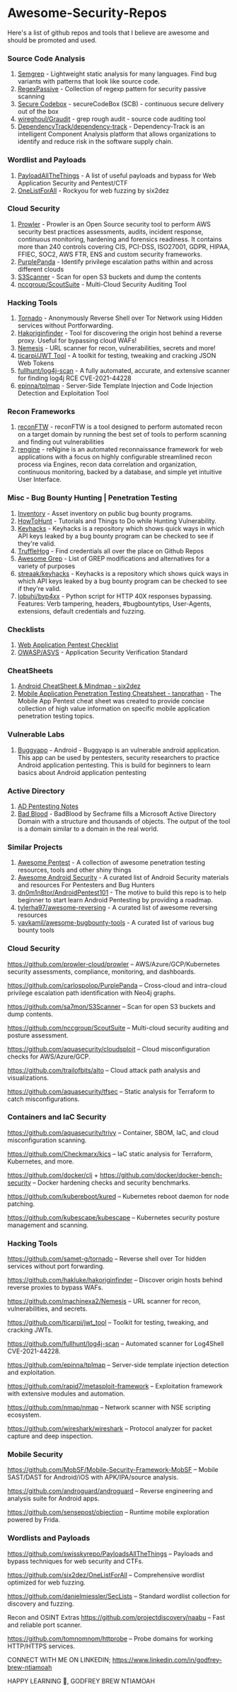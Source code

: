 # Awesome-Security-Repos
Here's a list of github repos and tools that I believe are awesome and should be promoted and used. 


### Source Code Analysis
1. [Semgrep](https://github.com/returntocorp/semgrep) - Lightweight static analysis for many languages. Find bug variants with patterns that look like source code. 
2. [RegexPassive](https://github.com/hahwul/RegexPassive) - Collection of regexp pattern for security passive scanning 
3. [Secure Codebox](https://github.com/secureCodeBox/secureCodeBox) - secureCodeBox (SCB) - continuous secure delivery out of the box 
4. [wireghoul/Graudit](https://github.com/wireghoul/graudit) - grep rough audit - source code auditing tool 
5. [ DependencyTrack/dependency-track](https://github.com/DependencyTrack/dependency-track) - Dependency-Track is an intelligent Component Analysis platform that allows organizations to identify and reduce risk in the software supply chain. 

### Wordlist and Payloads
1. [PayloadAllTheThings](https://github.com/swisskyrepo/PayloadsAllTheThings) - A list of useful payloads and bypass for Web Application Security and Pentest/CTF
2. [OneListForAll](https://github.com/six2dez/OneListForAll) - Rockyou for web fuzzing by six2dez

### Cloud Security
1. [Prowler](https://github.com/prowler-cloud/prowler) - Prowler is an Open Source security tool to perform AWS security best practices assessments, audits, incident response, continuous monitoring, hardening and forensics readiness. It contains more than 240 controls covering CIS, PCI-DSS, ISO27001, GDPR, HIPAA, FFIEC, SOC2, AWS FTR, ENS and custom security frameworks. 
2. [PurplePanda](https://github.com/carlospolop/PurplePanda) - Identify privilege escalation paths within and across different clouds 
3. [S3Scanner](https://github.com/sa7mon/S3Scanner) - Scan for open S3 buckets and dump the contents 
4. [nccgroup/ScoutSuite](https://github.com/nccgroup/ScoutSuite) - Multi-Cloud Security Auditing Tool

### Hacking Tools
1. [Tornado](https://github.com/samet-g/tornado) - Anonymously Reverse Shell over Tor Network using Hidden services without Portforwarding. 
2. [Hakoriginfinder](https://github.com/hakluke/hakoriginfinder) - Tool for discovering the origin host behind a reverse proxy. Useful for bypassing cloud WAFs!
3. [Nemesis](https://github.com/machinexa2/Nemesis) - URL scanner for recon, vulnerabilities, secrets and more! 
4. [ticarpi/JWT Tool](https://github.com/ticarpi/jwt_tool) - A toolkit for testing, tweaking and cracking JSON Web Tokens
5. [fullhunt/log4j-scan](https://github.com/fullhunt/log4j-scan) - A fully automated, accurate, and extensive scanner for finding log4j RCE CVE-2021-44228
6. [epinna/tplmap](https://github.com/epinna/tplmap) - Server-Side Template Injection and Code Injection Detection and Exploitation Tool 

### Recon Frameworks
1. [reconFTW](https://github.com/six2dez/reconftw) - reconFTW is a tool designed to perform automated recon on a target domain by running the best set of tools to perform scanning and finding out vulnerabilities
2. [rengine](https://github.com/yogeshojha/rengine) - reNgine is an automated reconnaissance framework for web applications with a focus on highly configurable streamlined recon process via Engines, recon data correlation and organization, continuous monitoring, backed by a database, and simple yet intuitive User Interface. 

### Misc - Bug Bounty Hunting | Penetration Testing
1. [Inventory](https://github.com/trickest/inventory) - Asset inventory on public bug bounty programs. 
2. [HowToHunt](https://github.com/KathanP19/HowToHunt) - Tutorials and Things to Do while Hunting Vulnerability.
3. [Keyhacks](https://github.com/streaak/keyhacks) - Keyhacks is a repository which shows quick ways in which API keys leaked by a bug bounty program can be checked to see if they're valid. 
4. [TruffleHog](https://github.com/trufflesecurity/truffleHog) - Find credentials all over the place on Github Repos
5. [Awesome Grep](https://github.com/cipher387/awesome-grep) - List of GREP modifications and alternatives for a variety of purposes
6. [ streaak/keyhacks](https://github.com/streaak/keyhacks) - Keyhacks is a repository which shows quick ways in which API keys leaked by a bug bounty program can be checked to see if they're valid. 
7. [lobuhi/byp4xx](https://github.com/lobuhi/byp4xx) - Python script for HTTP 40X responses bypassing. Features: Verb tampering, headers, #bugbountytips, User-Agents, extensions, default credentials and fuzzing. 

### Checklists
1. [Web Application Pentest Checklist](https://github.com/e11i0t4lders0n/Web-Application-Pentest-Checklist)
2. [OWASP/ASVS](https://github.com/OWASP/ASVS) - Application Security Verification Standard 

### CheatSheets
1. [Android CheatSheet & Mindmap - six2dez](https://github.com/six2dez/pentest-book/blob/master/mobile/android.md)
2. [Mobile Application Penetration Testing Cheatsheet - tanprathan](https://github.com/tanprathan/MobileApp-Pentest-Cheatsheet) - The Mobile App Pentest cheat sheet was created to provide concise collection of high value information on specific mobile application penetration testing topics. 

### Vulnerable Labs
1. [Buggyapp](https://github.com/rahulkadavil/buggyapp) - Android - Buggyapp is an vulnerable android application. This app can be used by pentesters, security researchers to practice Android application pentesting. This is build for beginners to learn basics about Android application pentesting 

### Active Directory
1. [AD Pentesting Notes](https://github.com/nirajkharel/AD-Pentesting-Notes)
2. [Bad Blood](https://github.com/davidprowe/BadBlood) - BadBlood by Secframe fills a Microsoft Active Directory Domain with a structure and thousands of objects. The output of the tool is a domain similar to a domain in the real world.

### Similar Projects
1. [Awesome Pentest](https://github.com/enaqx/awesome-pentest) - A collection of awesome penetration testing resources, tools and other shiny things 
2. [Awesome Android Security](https://github.com/saeidshirazi/awesome-android-security) - A curated list of Android Security materials and resources For Pentesters and Bug Hunters
3. [dn0m1n8tor/AndroidPentest101](https://github.com/dn0m1n8tor/AndroidPentest101) - The motive to build this repo is to help beginner to start learn Android Pentesting by providing a roadmap. 
4. [tylerha97/awesome-reversing](https://github.com/tylerha97/awesome-reversing) - A curated list of awesome reversing resources 
5. [vavkamil/awesome-bugbounty-tools](https://github.com/vavkamil/awesome-bugbounty-tools) - A curated list of various bug bounty tools 

### Cloud Security

https://github.com/prowler-cloud/prowler – AWS/Azure/GCP/Kubernetes security assessments, compliance, monitoring, and dashboards.

https://github.com/carlospolop/PurplePanda – Cross-cloud and intra-cloud privilege escalation path identification with Neo4j graphs.

https://github.com/sa7mon/S3Scanner – Scan for open S3 buckets and dump contents.

https://github.com/nccgroup/ScoutSuite – Multi-cloud security auditing and posture assessment.

https://github.com/aquasecurity/cloudsploit – Cloud misconfiguration checks for AWS/Azure/GCP.

https://github.com/trailofbits/alto – Cloud attack path analysis and visualizations.

https://github.com/aquasecurity/tfsec – Static analysis for Terraform to catch misconfigurations.

### Containers and IaC Security

https://github.com/aquasecurity/trivy – Container, SBOM, IaC, and cloud misconfiguration scanning.

https://github.com/Checkmarx/kics – IaC static analysis for Terraform, Kubernetes, and more.

https://github.com/docker/cli + https://github.com/docker/docker-bench-security – Docker hardening checks and security benchmarks.

https://github.com/kubereboot/kured – Kubernetes reboot daemon for node patching.

https://github.com/kubescape/kubescape – Kubernetes security posture management and scanning.

### Hacking Tools
https://github.com/samet-g/tornado – Reverse shell over Tor hidden services without port forwarding.

https://github.com/hakluke/hakoriginfinder – Discover origin hosts behind reverse proxies to bypass WAFs.

https://github.com/machinexa2/Nemesis – URL scanner for recon, vulnerabilities, and secrets.

https://github.com/ticarpi/jwt_tool – Toolkit for testing, tweaking, and cracking JWTs.

https://github.com/fullhunt/log4j-scan – Automated scanner for Log4Shell CVE-2021-44228.

https://github.com/epinna/tplmap – Server-side template injection detection and exploitation.

https://github.com/rapid7/metasploit-framework – Exploitation framework with extensive modules and automation.

https://github.com/nmap/nmap – Network scanner with NSE scripting ecosystem.

https://github.com/wireshark/wireshark – Protocol analyzer for packet capture and deep inspection.

### Mobile Security
https://github.com/MobSF/Mobile-Security-Framework-MobSF – Mobile SAST/DAST for Android/iOS with APK/IPA/source analysis.

https://github.com/androguard/androguard – Reverse engineering and analysis suite for Android apps.

https://github.com/sensepost/objection – Runtime mobile exploration powered by Frida.

### Wordlists and Payloads
https://github.com/swisskyrepo/PayloadsAllTheThings – Payloads and bypass techniques for web security and CTFs.

https://github.com/six2dez/OneListForAll – Comprehensive wordlist optimized for web fuzzing.

https://github.com/danielmiessler/SecLists – Standard wordlist collection for discovery and fuzzing.

Recon and OSINT Extras
https://github.com/projectdiscovery/naabu – Fast and reliable port scanner.

https://github.com/tomnomnom/httprobe – Probe domains for working HTTP/HTTPS services.


CONNECT WITH ME ON LINKEDIN;
https://www.linkedin.com/in/godfrey-brew-ntiamoah


HAPPY LEARNING 🙂,
GODFREY BREW NTIAMOAH
